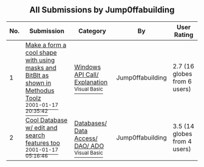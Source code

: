 ﻿<div align="center">

## All Submissions by Jump0ffabuilding

</div>

No.  | Submission | Category | By   | User Rating
---- | ---------- | -------- | ---- | -----------
1 | [Make a form a cool shape with using masks and BitBlt as shown in Methodus Toolz<br /><sup>2001-01-17 20:35:42</sup>](https://github.com/Planet-Source-Code/jump0ffabuilding-make-a-form-a-cool-shape-with-using-masks-and-bitblt-as-shown-in-methodus__1-14486) | [Windows API Call/ Explanation<br /><sup>Visual Basic</sup>](../ByCategory/windows-api-call-explanation__1-39.md) | Jump0ffabuilding | 2.7 (16 globes from 6 users)
2 | [Cool Database w/ edit and search features too<br /><sup>2001-01-17 05:16:46</sup>](https://github.com/Planet-Source-Code/jump0ffabuilding-cool-database-w-edit-and-search-features-too__1-14473) | [Databases/ Data Access/ DAO/ ADO<br /><sup>Visual Basic</sup>](../ByCategory/databases-data-access-dao-ado__1-6.md) | Jump0ffabuilding | 3.5 (14 globes from 4 users)
